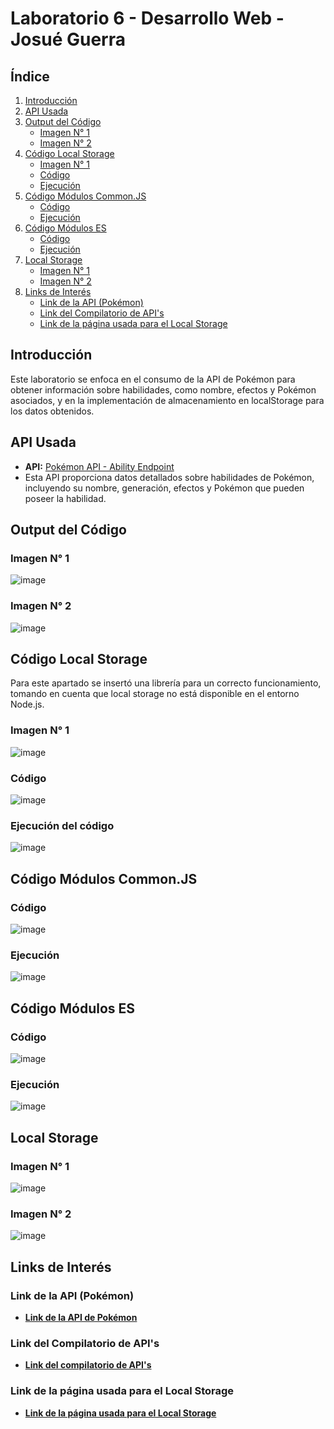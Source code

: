 # Laboratorio 6 - Desarrollo Web - Josué Guerra

## Índice
1. [Introducción](#introducción)
2. [API Usada](#api-usada)
3. [Output del Código](#output-del-código)
   - [Imagen N° 1](#imagen-n°-1)
   - [Imagen N° 2](#imagen-n°-2)
4. [Código Local Storage](#código-local-storage)
   - [Imagen N° 1](#imagen-n°-1)
   - [Código](#código)
   - [Ejecución](#ejecución-del-código)
5. [Código Módulos Common.JS](#código-módulos-commonjs)
   - [Código](#código-1)
   - [Ejecución](#ejecución-1)
6. [Código Módulos ES](#código-módulos-es)
   - [Código](#código-2)
   - [Ejecución](#ejecución-2)
7. [Local Storage](#local-storage)
   - [Imagen N° 1](#imagen-n°-1)
   - [Imagen N° 2](#imagen-n°-2)
8. [Links de Interés](#links-de-interés)
   - [Link de la API (Pokémon)](#link-de-la-api-pokémon)
   - [Link del Compilatorio de API's](#link-del-compilatorio-de-apis)
   - [Link de la página usada para el Local Storage](#link-de-la-página-usada-para-el-local-storage)

## Introducción
Este laboratorio se enfoca en el consumo de la API de Pokémon para obtener información sobre habilidades, como nombre, efectos y Pokémon asociados, y en la implementación de almacenamiento en localStorage para los datos obtenidos.

## API Usada
- **API:** [Pokémon API - Ability Endpoint](https://pokeapi.co/api/v2/ability/)
- Esta API proporciona datos detallados sobre habilidades de Pokémon, incluyendo su nombre, generación, efectos y Pokémon que pueden poseer la habilidad.

## Output del Código
### Imagen N° 1
![image](https://github.com/user-attachments/assets/a0dc9ee5-43eb-46ad-be47-a04e39863a67)

### Imagen N° 2
![image](https://github.com/user-attachments/assets/224013d4-6df6-4de7-8ad3-230c0c202ed3)

## Código Local Storage 
Para este apartado se insertó una librería para un correcto funcionamiento, tomando en cuenta que local storage no está disponible en el entorno Node.js.

### Imagen N° 1
![image](https://github.com/user-attachments/assets/e2db35ed-a454-47b7-ab09-37bbdcb39daa)

### Código
![image](https://github.com/user-attachments/assets/a577e89b-a3d5-42ff-ae0e-8ea3f95051ef)

### Ejecución del código
![image](https://github.com/user-attachments/assets/21a23f4a-9099-465f-ac91-d797b3c076d5)

## Código Módulos Common.JS
### Código
![image](https://github.com/user-attachments/assets/806900c9-a629-411a-8872-4be7782dfd59)

### Ejecución
![image](https://github.com/user-attachments/assets/c42f416e-8028-4a11-80c1-bbd12803aaf4)

## Código Módulos ES
### Código
![image](https://github.com/user-attachments/assets/39be56d6-73c2-462a-ba06-18c558bdb870)

### Ejecución
![image](https://github.com/user-attachments/assets/d6c18c9e-2cce-49b6-8dab-ae01334c8b5c)

## Local Storage
### Imagen N° 1
![image](https://github.com/user-attachments/assets/3082f6b2-508f-4b68-8c0b-d35e7e7de54c)

### Imagen N° 2
![image](https://github.com/user-attachments/assets/c0011515-b7c8-43a1-a749-8107622b33bd)

## Links de Interés
### Link de la API (Pokémon)
- **[Link de la API de Pokémon](https://pokeapi.co/api/v2/ability/)**

### Link del Compilatorio de API's
- **[Link del compilatorio de API's](https://public-api-lists.github.io/public-api-lists/)**

### Link de la página usada para el Local Storage
- **[Link de la página usada para el Local Storage](https://www.sensacine.com/peliculas/pelicula-114782/)**


